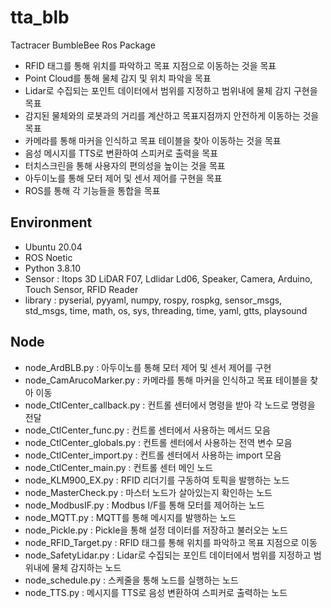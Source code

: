 # tta_blb
  Tactracer BumbleBee Ros Package
- RFID 태그를 통해 위치를 파악하고 목표 지점으로 이동하는 것을 목표
- Point Cloud를 통해 물체 감지 및 위치 파악을 목표
- Lidar로 수집되는 포인트 데이터에서 범위를 지정하고 범위내에 물체 감지 구현을 목표
- 감지된 물체와의 로봇과의 거리를 계산하고 목표지점까지 안전하게 이동하는 것을 목표
- 카메라를 통해 마커을 인식하고 목표 테이블을 찾아 이동하는 것을 목표
- 음성 메시지를 TTS로 변환하여 스피커로 출력을 목표
- 터치스크린을 통해 사용자의 편의성을 높이는 것을 목표
- 아두이노를 통해 모터 제어 및 센서 제어를 구현을 목표
- ROS를 통해 각 기능들을 통합을 목표
  

## Environment
- Ubuntu 20.04
- ROS Noetic
- Python 3.8.10
- Sensor : Itops 3D LiDAR F07, Ldlidar Ld06, Speaker, Camera, Arduino, 
          Touch Sensor, RFID Reader
- library : pyserial, pyyaml, numpy, rospy, rospkg, sensor_msgs, std_msgs,
          time, math, os, sys, threading, time, yaml, gtts, playsound

## Node
- node_ArdBLB.py : 아두이노를 통해 모터 제어 및 센서 제어를 구현
- node_CamArucoMarker.py : 카메라를 통해 마커을 인식하고 목표 테이블을 찾아 이동
- node_CtlCenter_callback.py : 컨트롤 센터에서 명령을 받아 각 노드로 명령을 전달
- node_CtlCenter_func.py : 컨트롤 센터에서 사용하는 메서드 모음
- node_CtlCenter_globals.py : 컨트롤 센터에서 사용하는 전역 변수 모음
- node_CtlCenter_import.py : 컨트롤 센터에서 사용하는 import 모음
- node_CtlCenter_main.py : 컨트롤 센터 메인 노드
- node_KLM900_EX.py : RFID 리더기를 구동하여 토픽을 발행하는 노드
- node_MasterCheck.py : 마스터 노드가 살아있는지 확인하는 노드
- node_ModbusIF.py : Modbus I/F를 통해 모터를 제어하는 노드
- node_MQTT.py : MQTT를 통해 메시지를 발행하는 노드
- node_Pickle.py : Pickle을 통해 설정 데이터를 저장하고 불러오는 노드
- node_RFID_Target.py : RFID 태그를 통해 위치를 파악하고 목표 지점으로 이동
- node_SafetyLidar.py : Lidar로 수집되는 포인트 데이터에서 범위를 지정하고 범위내에 물체 감지하는 노드
- node_schedule.py : 스케줄을 통해 노드를 실행하는 노드
- node_TTS.py : 메시지를 TTS로 음성 변환하여 스피커로 출력하는 노드